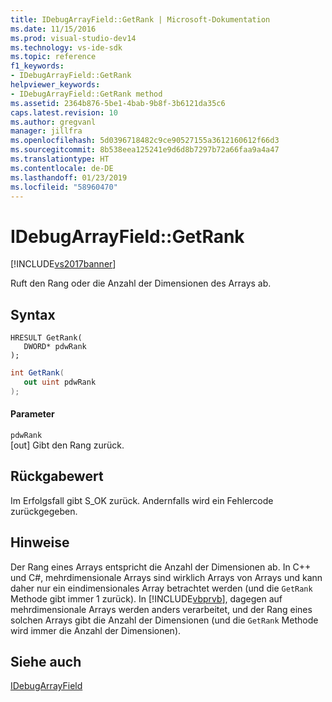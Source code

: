 ```yaml
---
title: IDebugArrayField::GetRank | Microsoft-Dokumentation
ms.date: 11/15/2016
ms.prod: visual-studio-dev14
ms.technology: vs-ide-sdk
ms.topic: reference
f1_keywords:
- IDebugArrayField::GetRank
helpviewer_keywords:
- IDebugArrayField::GetRank method
ms.assetid: 2364b876-5be1-4bab-9b8f-3b6121da35c6
caps.latest.revision: 10
ms.author: gregvanl
manager: jillfra
ms.openlocfilehash: 5d0396718482c9ce90527155a3612160612f66d3
ms.sourcegitcommit: 8b538eea125241e9d6d8b7297b72a66faa9a4a47
ms.translationtype: HT
ms.contentlocale: de-DE
ms.lasthandoff: 01/23/2019
ms.locfileid: "58960470"
---
```

# <a name="idebugarrayfieldgetrank"></a>IDebugArrayField::GetRank
[!INCLUDE[vs2017banner](../../../includes/vs2017banner.md)]

Ruft den Rang oder die Anzahl der Dimensionen des Arrays ab.  
  
## <a name="syntax"></a>Syntax  
  
```cpp#  
HRESULT GetRank(   
   DWORD* pdwRank  
);  
```  
  
```csharp  
int GetRank(  
   out uint pdwRank  
);  
```  
  
#### <a name="parameters"></a>Parameter  
 `pdwRank`  
 [out] Gibt den Rang zurück.  
  
## <a name="return-value"></a>Rückgabewert  
 Im Erfolgsfall gibt S_OK zurück. Andernfalls wird ein Fehlercode zurückgegeben.  
  
## <a name="remarks"></a>Hinweise  
 Der Rang eines Arrays entspricht die Anzahl der Dimensionen ab. In C++ und C#, mehrdimensionale Arrays sind wirklich Arrays von Arrays und kann daher nur ein eindimensionales Array betrachtet werden (und die `GetRank` Methode gibt immer 1 zurück). In [!INCLUDE[vbprvb](../../../includes/vbprvb-md.md)], dagegen auf mehrdimensionale Arrays werden anders verarbeitet, und der Rang eines solchen Arrays gibt die Anzahl der Dimensionen (und die `GetRank` Methode wird immer die Anzahl der Dimensionen).  
  
## <a name="see-also"></a>Siehe auch  
 [IDebugArrayField](../../../extensibility/debugger/reference/idebugarrayfield.md)
